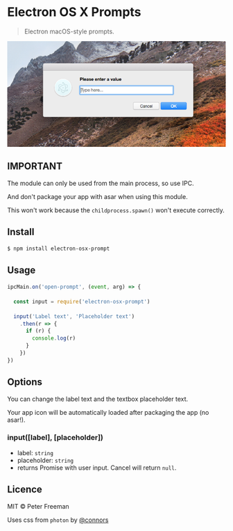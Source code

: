 # Electron OS X Prompts

> Electron macOS-style prompts.

<img src="demo.png">


## IMPORTANT
The module can only be used from the main process, so use IPC.

And don't package your app with asar when using this module.

This won't work because the `childprocess.spawn()` won't execute correctly.

## Install
```
$ npm install electron-osx-prompt
```

## Usage
```js
ipcMain.on('open-prompt', (event, arg) => {

  const input = require('electron-osx-prompt')

  input('Label text', 'Placeholder text')
    .then(r => {
      if (r) {
        console.log(r)
      }
    })
})
```

## Options
You can change the label text and the textbox placeholder text.

Your app icon will be automatically loaded after packaging the app (no asar!).

### input([label], [placeholder])
- label: `string`
- placeholder: `string`
- returns Promise with user input. Cancel will return `null`.

## Licence
MIT © Peter Freeman

Uses css from `photon` by [@connors](https://github.com/connors)
